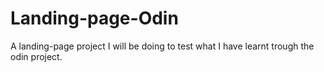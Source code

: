# Landing-page-Odin
A landing-page project I will be doing to test what I have learnt trough the odin project.
